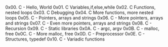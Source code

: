 0x00. C - Hello, World
0x01. C Variables,if,else,while 
0x02. C Functions, nested loops 
0x03. C Debugging 
0x04. C More functions, more nested loops
0x05. C - Pointers, arrays and strings
0x06. C - More pointers, arrays and strings
0x07. C - Even more pointers, arrays and strings
0x08. C - Recursion
0x09. C - Static libraries
0x0A. C - argc, argv
0x0B. C - malloc, free
0x0C. C - More malloc, free
0x0D. C - Preprocessor
0x0E. C - Structures, typedef
0x10. C - Variadic functions